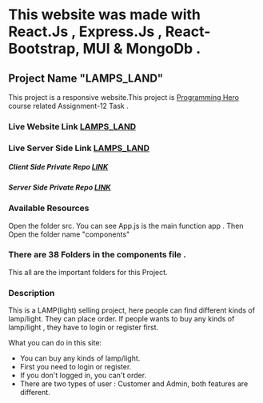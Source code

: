 # This website was made with React.Js , Express.Js , React-Bootstrap, MUI & MongoDb .

## Project Name "LAMPS_LAND"
This project is a responsive website.This project is [Programming Hero](https://web.programming-hero.com/) course related Assignment-12 Task .

### Live Website Link [LAMPS_LAND](https://lamps-land.web.app/)
### Live Server Side Link [LAMPS_LAND](https://rocky-sands-89317.herokuapp.com/) 

##### Client Side Private Repo [LINK](https://github.com/programming-hero-web-course-4/niche-website-client-side-sakibrokoni)
##### Server Side Private Repo [LINK](https://github.com/programming-hero-web-course-4/niche-website-server-side-sakibrokoni)


### Available Resources
Open the folder src. You can see App.js is the main function app .
Then Open the folder name "components"
### There are 38 Folders in the components file .
This all are the important folders for this Project.

### Description

This is a LAMP(light) selling project, here people can find different kinds of lamp/light. They can place order. If people wants to buy any kinds of lamp/light , they have to login or register first.

What you can do in this site:

- You can buy any kinds of lamp/light.
- First you need to login or register.
- If you don't logged in, you can't order.
- There are two types of user : Customer and Admin, both features are different.
